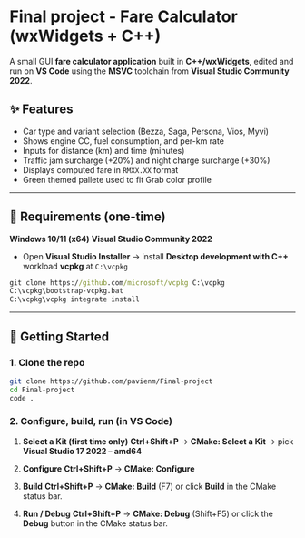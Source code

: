 # Final project - Fare Calculator (wxWidgets + C++)

A small GUI **fare calculator application** built in **C++/wxWidgets**, edited and run on **VS Code** using the **MSVC** toolchain from **Visual Studio Community 2022**.

## ✨ Features

- Car type and variant selection (Bezza, Saga, Persona, Vios, Myvi)
- Shows engine CC, fuel consumption, and per-km rate
- Inputs for distance (km) and time (minutes)
- Traffic jam surcharge (+20%) and night charge surcharge (+30%)
- Displays computed fare in `RMXX.XX` format
- Green themed pallete used to fit Grab color profile

---

## 🧰 Requirements (one-time)
**Windows 10/11 (x64)**
**Visual Studio Community 2022**  
   - Open **Visual Studio Installer** → install **Desktop development with C++** workload
**vcpkg** at `C:\vcpkg`
```bat
git clone https://github.com/microsoft/vcpkg C:\vcpkg
C:\vcpkg\bootstrap-vcpkg.bat
C:\vcpkg\vcpkg integrate install
```

---

## 🚀 Getting Started

### 1. Clone the repo
```bash
git clone https://github.com/pavienm/Final-project
cd Final-project
code .
```

### 2. Configure, build, run (in VS Code)

1. **Select a Kit (first time only)**
   **Ctrl+Shift+P** → **CMake: Select a Kit** → pick **Visual Studio 17 2022 – amd64**

2. **Configure**
    **Ctrl+Shift+P** → **CMake: Configure**

3. **Build**
    **Ctrl+Shift+P** → **CMake: Build** (F7) or click **Build** in the CMake status bar.

4. **Run / Debug**
    **Ctrl+Shift+P** → **CMake: Debug** (Shift+F5) or click the **Debug** button in the CMake status bar.